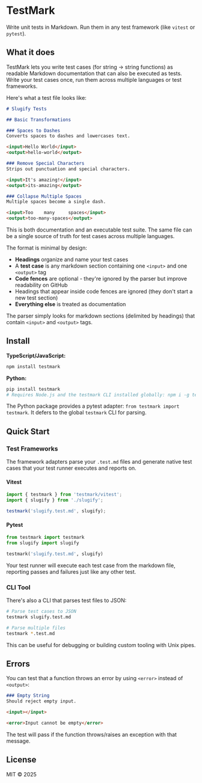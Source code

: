 # TestMark

Write unit tests in Markdown. Run them in any test framework (like `vitest` or `pytest`).

## What it does

TestMark lets you write test cases (for string -> string functions) as readable Markdown documentation that can also be executed as tests. Write your test cases once, run them across multiple languages or test frameworks.

Here's what a test file looks like:

```markdown
# Slugify Tests

## Basic Transformations

### Spaces to Dashes
Converts spaces to dashes and lowercases text.

<input>Hello World</input>
<output>hello-world</output>

### Remove Special Characters
Strips out punctuation and special characters.

<input>It's amazing!</input>
<output>its-amazing</output>

### Collapse Multiple Spaces
Multiple spaces become a single dash.

<input>Too    many     spaces</input>
<output>too-many-spaces</output>
```

This is both documentation and an executable test suite. The same file can be a single source of truth for test cases across multiple languages.

The format is minimal by design:

- **Headings** organize and name your test cases
- A **test case** is any markdown section containing one `<input>` and one `<output>` tag
- **Code fences** are optional - they're ignored by the parser but improve readability on GitHub
- Headings that appear inside code fences are ignored (they don't start a new test section)
- **Everything else** is treated as documentation

The parser simply looks for markdown sections (delimited by headings) that contain `<input>` and `<output>` tags.

## Install

**TypeScript/JavaScript:**

```bash
npm install testmark
```

**Python:**

```bash
pip install testmark
# Requires Node.js and the testmark CLI installed globally: npm i -g testmark
```
The Python package provides a pytest adapter: `from testmark import testmark`.
It defers to the global `testmark` CLI for parsing.

## Quick Start

### Test Frameworks

The framework adapters parse your `.test.md` files and generate native test cases that your test runner executes and reports on.

#### Vitest

```typescript
import { testmark } from 'testmark/vitest';
import { slugify } from './slugify';

testmark('slugify.test.md', slugify);
```

#### Pytest

```python
from testmark import testmark
from slugify import slugify

testmark('slugify.test.md', slugify)
```

Your test runner will execute each test case from the markdown file, reporting passes and failures just like any other test.

### CLI Tool

There's also a CLI that parses test files to JSON:

```bash
# Parse test cases to JSON
testmark slugify.test.md

# Parse multiple files
testmark *.test.md
```

This can be useful for debugging or building custom tooling with Unix pipes.

## Errors

You can test that a function throws an error by using `<error>` instead of `<output>`:

```markdown
### Empty String
Should reject empty input.

<input></input>

<error>Input cannot be empty</error>
```

The test will pass if the function throws/raises an exception with that message.

## License

MIT © 2025
